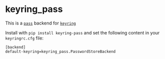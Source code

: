# keyring_pass

This is a [`pass`](https://www.passwordstore.org/) backend for [`keyring`](https://pypi.org/project/keyring/)

Install with `pip install keyring-pass` and set the following content in your `keyringrc.cfg` file:

```
[backend]
default-keyring=keyring_pass.PasswordStoreBackend
```
